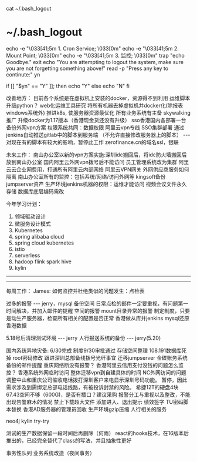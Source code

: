 cat ~/.bash_logout
# ~/.bash_logout

echo -e "\033[41;5m 1. Cron Service; \033[0m" 
echo -e "\033[41;5m 2. Mount Point; \033[0m" 
echo -e "\033[41;5m 3. 监控; \033[0m" 
trap "echo Goodbye." exit
echo "You are attempting to logout the system, make sure you are not forgetting something above!"
read -p "Press any key to continute:" yn

if [[ "$yn" == "Y" ]]; then
  echo "Y"
else
  echo "N"
fi

改善地方：
目前各个系统是在虚拟机上安装的docker，资源得不到利用
运维脚本升级python？
web化运维工具研究
将所有机器去掉虚拟机并docker化(除报表windows系统外)
推进k8s, 使服务器资源最优化
所有业务系统有主备
skywalking推广
升级docker为1.17版本（香港现金货还没有升级）
sso香港国内各部署一台
备份外网vpn方案
权限系统共同：数据权限
阿里云vpn专线
SSO集群部署
通过jenkins自动推送gitlab中的脚本到服务端
（不允许直接修改服务器上的脚本） --- 对现在有的脚本有较大的影响，暂停此工作
zerofinance.cn的域名ssl，银联

未来工作：
南山办公室以新的vpn方案实施:深圳idc搬回后，将idc防火墙搬回后放到南山办公室
国内阿里云外网vpn拨号后不能访问
员工管理系统改为集群
阿里云云企业网费用，打通所有阿里云内部网络
阿里云VPN网关
外网供应商服务如何隔离
南山办公室所有的监控：包括系统/网络/访问外网等
kingsoft备份
jumpserver资产
生产环境jenkins机器的权限：运维才能访问
视频会议文件永久存储
数据库底层编码需改

今年学习计划：
1. 领域驱动设计
2. 微服务设计模式
3. Kubernetes
4. spring alibaba cloud
5. spring cloud kubernetes
6. istio
7. serverless
8. hadoop flink spark hive
9. kylin
-------------------------------------------------

---------------------------------------------------
每周工作：
James:
如何监控并杜绝类似的问题发生：点检表

过多的报警 --- jerry，mysql 备份空间
日常点检的邮件一定要重视，有问题第一时间解决，并加入邮件的提醒
空间的报警
mount目录异常的报警
制定制度，只要是动生产服务器，检查所有相关的配置是否正常
香港做从库并jenkins mysql还原香港数据

5.18号后清理测试环境 --- jerry
人行报送系统的备份 --- jerry(5.20)

国内系统异地灾备: 6/30完成
制度9/30审批通过
存储空间整理
108.191数据库死掉
root密码修改
跟进深圳总部备线拨号光纤事宜
迁移jumpserver
金碟账务系统备份的邮件提醒
重庆网络断没有报警？
香港阿里云信用支付没钱的问题怎么监控？
香港系统外网临时访问
整体迁移vpn到自建具体的时间
NC外网访问的问题
调整中山和重庆公司催收电话拨打深圳客户来电显示深圳号码功能。
    暂停，因此需求涉及到需绑定总部电话线路，有被投诉封禁的风险。
希捷12T的硬盘4块
67.43空间不够（600G)，是否有插口？建议采购
报警分工与重视以及整改，不能出现告警麻木的情况
禁止下载超大文件
添加进入、退出提示
绩效签字
TU密码脚本替换
香港AD服务器的管理员回收
生产环境gzip压缩
人行相关的服务

neo4j
kylin
try-try

测试的生产数据保留一段时间后再删除（何雨）
react的hooks技术，在16版本后推出的，已经完全替代了class的写法，并且抽象性更好

事务性队列
业务系统改造（夜间事务）




